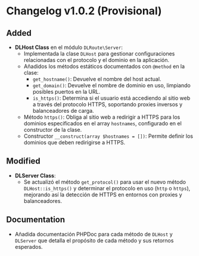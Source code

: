 # Changelog v1.0.2 (Provisional)

## Added

- **DLHost Class** en el módulo `DLRoute\Server`:
  - Implementada la clase `DLHost` para gestionar configuraciones relacionadas con el protocolo y el dominio en la aplicación.
  - Añadidos los métodos estáticos documentados con `@method` en la clase:
    - `get_hostname()`: Devuelve el nombre del host actual.
    - `get_domain()`: Devuelve el nombre de dominio en uso, limpiando posibles puertos en la URL.
    - `is_https()`: Determina si el usuario está accediendo al sitio web a través del protocolo HTTPS, soportando proxies inversos y balanceadores de carga.
  - Método `https()`: Obliga al sitio web a redirigir a HTTPS para los dominios especificados en el array `hostnames`, configurado en el constructor de la clase.
  - Constructor `__construct(array $hostnames = [])`: Permite definir los dominios que deben redirigirse a HTTPS.

## Modified

- **DLServer Class**:
  - Se actualizó el método `get_protocol()` para usar el nuevo método `DLHost::is_https()` y determinar el protocolo en uso (`http` o `https`), mejorando así la detección de HTTPS en entornos con proxies y balanceadores.

## Documentation

- Añadida documentación PHPDoc para cada método de `DLHost` y `DLServer` que detalla el propósito de cada método y sus retornos esperados.
  